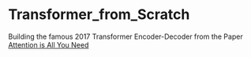 # Transformer_from_Scratch
Building the famous 2017 Transformer Encoder-Decoder from the Paper [Attention is All You Need](https://arxiv.org/abs/1706.03762) 
